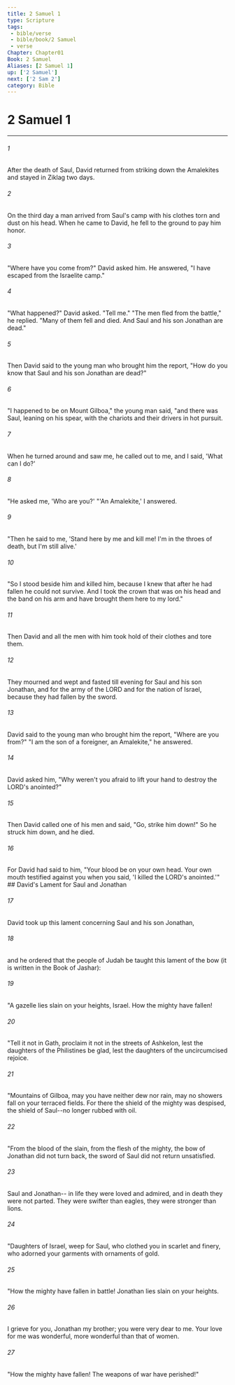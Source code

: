 ```yaml
---
title: 2 Samuel 1
type: Scripture
tags:
 - bible/verse
 - bible/book/2 Samuel
 - verse
Chapter: Chapter01
Book: 2 Samuel
Aliases: [2 Samuel 1]
up: ['2 Samuel']
next: ['2 Sam 2']
category: Bible
---
```

# 2 Samuel 1

***


###### 1 
After the death of Saul, David returned from striking down the Amalekites and stayed in Ziklag two days. 

###### 2 
On the third day a man arrived from Saul's camp with his clothes torn and dust on his head. When he came to David, he fell to the ground to pay him honor. 

###### 3 
"Where have you come from?" David asked him. He answered, "I have escaped from the Israelite camp." 

###### 4 
"What happened?" David asked. "Tell me." "The men fled from the battle," he replied. "Many of them fell and died. And Saul and his son Jonathan are dead." 

###### 5 
Then David said to the young man who brought him the report, "How do you know that Saul and his son Jonathan are dead?" 

###### 6 
"I happened to be on Mount Gilboa," the young man said, "and there was Saul, leaning on his spear, with the chariots and their drivers in hot pursuit. 

###### 7 
When he turned around and saw me, he called out to me, and I said, 'What can I do?' 

###### 8 
"He asked me, 'Who are you?' "'An Amalekite,' I answered. 

###### 9 
"Then he said to me, 'Stand here by me and kill me! I'm in the throes of death, but I'm still alive.' 

###### 10 
"So I stood beside him and killed him, because I knew that after he had fallen he could not survive. And I took the crown that was on his head and the band on his arm and have brought them here to my lord." 

###### 11 
Then David and all the men with him took hold of their clothes and tore them. 

###### 12 
They mourned and wept and fasted till evening for Saul and his son Jonathan, and for the army of the LORD and for the nation of Israel, because they had fallen by the sword. 

###### 13 
David said to the young man who brought him the report, "Where are you from?" "I am the son of a foreigner, an Amalekite," he answered. 

###### 14 
David asked him, "Why weren't you afraid to lift your hand to destroy the LORD's anointed?" 

###### 15 
Then David called one of his men and said, "Go, strike him down!" So he struck him down, and he died. 

###### 16 
For David had said to him, "Your blood be on your own head. Your own mouth testified against you when you said, 'I killed the LORD's anointed.'" ## David's Lament for Saul and Jonathan 

###### 17 
David took up this lament concerning Saul and his son Jonathan, 

###### 18 
and he ordered that the people of Judah be taught this lament of the bow (it is written in the Book of Jashar): 

###### 19 
"A gazelle lies slain on your heights, Israel. How the mighty have fallen! 

###### 20 
"Tell it not in Gath, proclaim it not in the streets of Ashkelon, lest the daughters of the Philistines be glad, lest the daughters of the uncircumcised rejoice. 

###### 21 
"Mountains of Gilboa, may you have neither dew nor rain, may no showers fall on your terraced fields. For there the shield of the mighty was despised, the shield of Saul--no longer rubbed with oil. 

###### 22 
"From the blood of the slain, from the flesh of the mighty, the bow of Jonathan did not turn back, the sword of Saul did not return unsatisfied. 

###### 23 
Saul and Jonathan-- in life they were loved and admired, and in death they were not parted. They were swifter than eagles, they were stronger than lions. 

###### 24 
"Daughters of Israel, weep for Saul, who clothed you in scarlet and finery, who adorned your garments with ornaments of gold. 

###### 25 
"How the mighty have fallen in battle! Jonathan lies slain on your heights. 

###### 26 
I grieve for you, Jonathan my brother; you were very dear to me. Your love for me was wonderful, more wonderful than that of women. 

###### 27 
"How the mighty have fallen! The weapons of war have perished!" 
